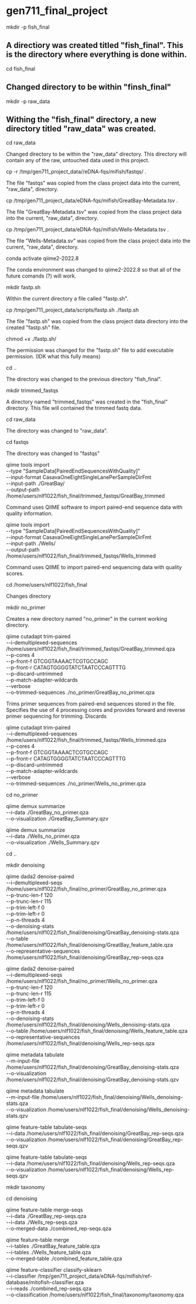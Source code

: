 # gen711_final_project

mkdir -p fish_final
   
   ## A directiory was created titled "fish_final". This is the directory where everything is done within.


cd fish_final 
 
   ## Changed directory to be within "finsh_final"


mkdir -p raw_data

  ## Withing the "fish_final" directory, a new directory titled "raw_data" was created.


cd raw_data
  
   Changed directory to be within the "raw_data" directory. This directory will contain any of the raw, untouched data used in this project.


cp -r /tmp/gen711_project_data//eDNA-fqs/mifish/fastqs/ .

   The file "fastqs" was copied from the class project data into the current, "raw_data", directory.


cp /tmp/gen711_project_data/eDNA-fqs/mifish/GreatBay-Metadata.tsv .

   The file "GreatBay-Metadata.tsv" was copied from the class project data into the current, "raw_data", directory.


cp /tmp/gen711_project_data/eDNA-fqs/mifish/Wells-Metadata.tsv .

   The file "Wells-Metadata.sv" was copied from the class project data into the current, "raw_data", directory.


conda activate qiime2-2022.8

   The conda environment was changed to qiime2-2022.8 so that all of the future comands (?) will work.


mkdir fastp.sh

   Within the current directory a file called "fastp.sh".
   

cp /tmp/gen711_project_data/scripts/fastp.sh ./fastp.sh

   The file "fastp.sh" was copied from the class project data directory into the created "fastp.sh" file.
   

chmod +x ./fastp.sh/

   The permission was changed for the "fastp.sh" file to add executable permission. (IDK what this fully means) 


cd ..

   The directory was changed to the previous directory "fish_final".


mkdir trimmed_fastqs
  
   A directory named "trimmed_fastqs" was created in the "fish_final" directory. This file will contained the trimmed fastq data.


cd raw_data
 
   The directory was changed to "raw_data".
   

cd fastqs

   The directory was changed to "fastqs"


qiime tools import \
   --type "SampleData[PairedEndSequencesWithQuality]"  \
   --input-format CasavaOneEightSingleLanePerSampleDirFmt \
   --input-path ./GreatBay/ \
   --output-path /home/users/nlf1022/fish_final/trimmed_fastqs/GreatBay_trimmed

Command uses QIIME software to import paired-end sequence data with quality information.

qiime tools import \
   --type "SampleData[PairedEndSequencesWithQuality]"  \
   --input-format CasavaOneEightSingleLanePerSampleDirFmt \
   --input-path ./Wells/ \
   --output-path /home/users/nlf1022/fish_final/trimmed_fastqs/Wells_trimmed

Command uses QIIME to import paired-end sequencing data with quality scores.


cd /home/users/nlf1022/fish_final

Changes directory 


mkdir no_primer

Creates a new directory named "no_primer" in the current working directory. 


qiime cutadapt trim-paired \
    --i-demultiplexed-sequences /home/users/nlf1022/fish_final/trimmed_fastqs/GreatBay_trimmed.qza \
    --p-cores 4 \
    --p-front-f GTCGGTAAAACTCGTGCCAGC \
    --p-front-r CATAGTGGGGTATCTAATCCCAGTTTG \
    --p-discard-untrimmed \
    --p-match-adapter-wildcards \
    --verbose \
    --o-trimmed-sequences ./no_primer/GreatBay_no_primer.qza

Trims primer sequences from paired-end sequences stored in the file. Specifies the use of 4 processing cores and provides forward and reverse primer sequencing for trimming. Discards 

    
qiime cutadapt trim-paired \
    --i-demultiplexed-sequences /home/users/nlf1022/fish_final/trimmed_fastqs/Wells_trimmed.qza \
    --p-cores 4 \
    --p-front-f GTCGGTAAAACTCGTGCCAGC \
    --p-front-r CATAGTGGGGTATCTAATCCCAGTTTG \
    --p-discard-untrimmed \
    --p-match-adapter-wildcards \
    --verbose \
    --o-trimmed-sequences ./no_primer/Wells_no_primer.qza

cd no_primer

qiime demux summarize \
--i-data ./GreatBay_no_primer.qza \
--o-visualization  ./GreatBay_Summary.qzv 

qiime demux summarize \
--i-data ./Wells_no_primer.qza \
--o-visualization  ./Wells_Summary.qzv 

cd .. 

mkdir denoising 

qiime dada2 denoise-paired \
    --i-demultiplexed-seqs /home/users/nlf1022/fish_final/no_primer/GreatBay_no_primer.qza  \
    --p-trunc-len-f  120 \
    --p-trunc-len-r 115 \
    --p-trim-left-f 0 \
    --p-trim-left-r 0 \
    --p-n-threads 4 \
    --o-denoising-stats /home/users/nlf1022/fish_final/denoising/GreatBay_denoising-stats.qza \
    --o-table /home/users/nlf1022/fish_final/denoising/GreatBay_feature_table.qza \
    --o-representative-sequences /home/users/nlf1022/fish_final/denoising/GreatBay_rep-seqs.qza

qiime dada2 denoise-paired \
    --i-demultiplexed-seqs /home/users/nlf1022/fish_final/no_primer/Wells_no_primer.qza  \
    --p-trunc-len-f  120 \
    --p-trunc-len-r 115 \
    --p-trim-left-f 0 \
    --p-trim-left-r 0 \
    --p-n-threads 4 \
    --o-denoising-stats /home/users/nlf1022/fish_final/denoising/Wells_denoising-stats.qza \
    --o-table /home/users/nlf1022/fish_final/denoising/Wells_feature_table.qza \
    --o-representative-sequences /home/users/nlf1022/fish_final/denoising/Wells_rep-seqs.qza

qiime metadata tabulate \
    --m-input-file /home/users/nlf1022/fish_final/denoising/GreatBay_denoising-stats.qza \
    --o-visualization /home/users/nlf1022/fish_final/denoising/GreatBay_denoising-stats.qzv

qiime metadata tabulate \
    --m-input-file /home/users/nlf1022/fish_final/denoising/Wells_denoising-stats.qza \
    --o-visualization /home/users/nlf1022/fish_final/denoising/Wells_denoising-stats.qzv

qiime feature-table tabulate-seqs \
        --i-data /home/users/nlf1022/fish_final/denoising/GreatBay_rep-seqs.qza \
        --o-visualization /home/users/nlf1022/fish_final/denoising/GreatBay_rep-seqs.qzv

qiime feature-table tabulate-seqs \
        --i-data /home/users/nlf1022/fish_final/denoising/Wells_rep-seqs.qza \
        --o-visualization /home/users/nlf1022/fish_final/denoising/Wells_rep-seqs.qzv

mkdir taxonomy

cd denoising 

qiime feature-table merge-seqs \
   --i-data ./GreatBay_rep-seqs.qza \
   --i-data ./Wells_rep-seqs.qza \
   --o-merged-data ./combined_rep-seqs.qza

qiime feature-table merge \
  --i-tables ./GreatBay_feature_table.qza \
  --i-tables ./Wells_feature_table.qza \
  --o-merged-table ./combined_feature_table.qza

qiime feature-classifier classify-sklearn \
  --i-classifier /tmp/gen711_project_data/eDNA-fqs/mifish/ref-database/mitofish-classifier.qza \
  --i-reads ./combined_rep-seqs.qza \
  --o-classification /home/users/nlf1022/fish_final/taxonomy/taxonomy.qza

        

